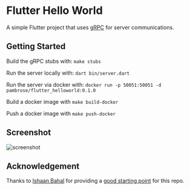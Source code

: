 # Flutter Hello World

A simple Flutter project that uses [gRPC](https://grpc.io) for server communications.

## Getting Started

Build the gRPC stubs with: `make stubs`

Run the server locally with: `dart bin/server.dart`

Run the server via docker with: `docker run -p 50051:50051 -d pambrose/flutter_helloworld:0.1.0`

Build a docker image with `make build-docker`

Push a docker image with `make push-docker`

## Screenshot

![screenshot](https://github.com/athenian-programming/flutter_helloworld/raw/master/docs/SimulatorScreenshot.png "Flutter Hello World Screenshot")

## Acknowledgement

Thanks to [Ishaan Bahal](https://medium.com/@ishaanbahal) for providing a [good starting point](https://medium.com/flutter-community/flutter-grpc-810f87612c6d) for this repo.